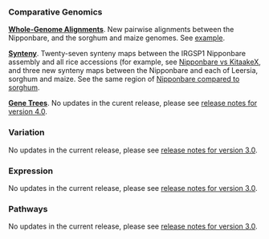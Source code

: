 ### Comparative Genomics

[**Whole-Genome Alignments**](https://oryza-ensembl.gramene.org/compara_analyses.html). New pairwise alignments between the Nipponbare, and the sorghum and maize genomes. See [example](https://oryza-ensembl.gramene.org/Oryza_sativa/Share/79cd0d59180d32b16913170be0f0ca3b?redirect=no;mobileredirect=no).

[**Synteny**](https://oryza-ensembl.gramene.org/compara_analyses.html). Twenty-seven synteny maps between the IRGSP1 Nipponbare assembly and all rice accessions (for example, see [Nipponbare vs KitaakeX](https://oryza-ensembl.gramene.org/Oryza_sativa/Location/Synteny?db=core;otherspecies=Oryza_sativakitaake;r=1:8950777-9114776), and three new synteny maps between the Nipponbare and each of Leersia, sorghum and maize. See the same region of [Nipponbare compared to sorghum](https://oryza-ensembl.gramene.org/Oryza_sativa/Location/Synteny?db=core&r=1%3A8950777-9114776&otherspecies=Sorghum_bicolor).

[**Gene Trees**](https://oryza-ensembl.gramene.org/prot_tree_stats.html). No updates in the curent release, please see [release notes for version 4.0](https://oryza.gramene.org/news).

### Variation

No updates in the current release, please see [release notes for version 3.0](https://oryza.gramene.org/news).

### Expression

No updates in the current release, please see [release notes for version 3.0](https://oryza.gramene.org/news).

### Pathways

No updates in the current release, please see [release notes for version 3.0](https://oryza.gramene.org/news).
